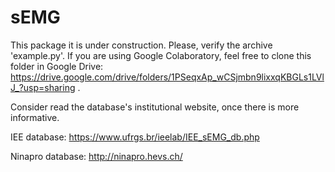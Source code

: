 # sEMG

This package it is under construction. Please, verify the archive 'example.py'.
If you are using Google Colaboratory, feel free to clone this folder in Google Drive: https://drive.google.com/drive/folders/1PSeqxAp_wCSjmbn9lixxqKBGLs1LVlJ_?usp=sharing .

Consider read the database's institutional website, once there is more informative.

IEE database: https://www.ufrgs.br/ieelab/IEE_sEMG_db.php

Ninapro database: http://ninapro.hevs.ch/
